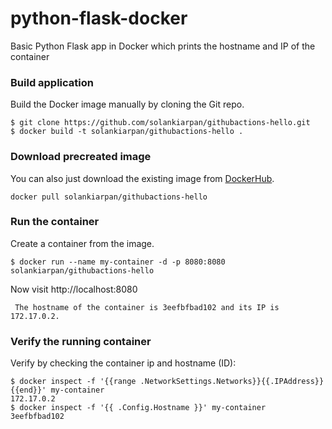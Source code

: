 # python-flask-docker
Basic Python Flask app in Docker which prints the hostname and IP of the container

### Build application
Build the Docker image manually by cloning the Git repo.
```
$ git clone https://github.com/solankiarpan/githubactions-hello.git
$ docker build -t solankiarpan/githubactions-hello .
```

### Download precreated image
You can also just download the existing image from [DockerHub](https://hub.docker.com/r/lvthillo/python-flask-docker/).
```
docker pull solankiarpan/githubactions-hello
```

### Run the container
Create a container from the image.
```
$ docker run --name my-container -d -p 8080:8080 solankiarpan/githubactions-hello
```

Now visit http://localhost:8080
```
 The hostname of the container is 3eefbfbad102 and its IP is 172.17.0.2. 
```

### Verify the running container
Verify by checking the container ip and hostname (ID):
```
$ docker inspect -f '{{range .NetworkSettings.Networks}}{{.IPAddress}}{{end}}' my-container
172.17.0.2
$ docker inspect -f '{{ .Config.Hostname }}' my-container
3eefbfbad102
```


